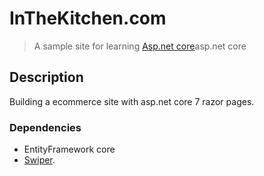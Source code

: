 # InTheKitchen.com
> A sample site for learning [Asp.net core](https://learn.microsoft.com/en-us/aspnet/core/?view=aspnetcore-7.0)asp.net core

## Description
Building a ecommerce site with asp.net core 7 razor pages.


### Dependencies

* EntityFramework core
* [Swiper](https://swiperjs.com/).
